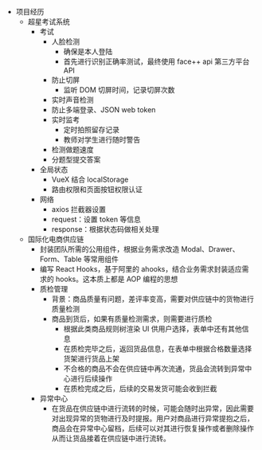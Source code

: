 - 项目经历
  - 超星考试系统
    - 考试
      - 人脸检测
        - 确保是本人登陆
        - 首先进行识别正确率测试，最终使用 face++ api 第三方平台 API
      - 防止切屏
        - 监听 DOM 切屏时间，记录切屏次数
      - 实时声音检测
      - 防止多端登录、JSON web token
      - 实时监考
        - 定时拍照留存记录
        - 教师对学生进行随时警告
      - 检测做题速度
      - 分题型提交答案
    - 全局状态
      - VueX 结合 localStorage
      - 路由权限和页面按钮权限认证
    - 网络
      - axios 拦截器设置
      - request：设置 token 等信息
      - response：根据状态码做相关处理
  - 国际化电商供应链
    - 封装团队所需的公用组件，根据业务需求改造 Modal、Drawer、Form、Table 等常用组件
    - 编写 React Hooks，基于阿里的 ahooks，结合业务需求封装适应需求的 hooks。这本质上都是 AOP 编程的思想
    - 质检管理
      - 背景：商品质量有问题，差评率变高，需要对供应链中的货物进行质量检测
      - 商品到货后，如果有质量检测需求，则需要进行质检
        - 根据此类商品规则树渲染 UI 供用户选择，表单中还有其他信息
        - 在质检完毕之后，返回货品信息，在表单中根据合格数量选择货架进行货品上架
        - 不合格的商品不会在供应链中再次流通，货品会流转到异常中心进行后续操作
        - 在质检完成之后，后续的交易发货可能会收到拦截
    - 异常中心
      - 在货品在供应链中进行流转的时候，可能会随时出异常，因此需要对出现异常的货物进行及时提报。用户对商品进行异常提抱之后，商品会在异常中心留档，后续可以对其进行恢复操作或者删除操作从而让货品接着在供应链中进行流转。
